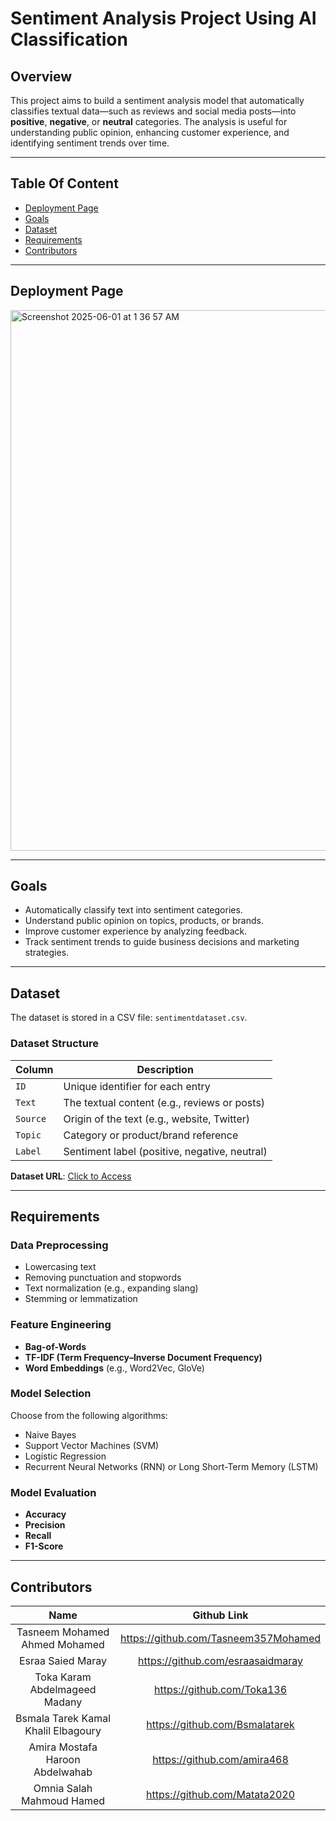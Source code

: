 
# Sentiment Analysis Project Using AI Classification

## Overview

This project aims to build a sentiment analysis model that automatically classifies textual data—such as reviews and social media posts—into **positive**, **negative**, or **neutral** categories. The analysis is useful for understanding public opinion, enhancing customer experience, and identifying sentiment trends over time.

---
## Table Of Content
- [Deployment Page](#deployment-page)
- [Goals](#goals)
- [Dataset](#dataset)
- [Requirements](#requirements)
- [Contributors](#contributors)

  
---

## Deployment Page
<img width="865" alt="Screenshot 2025-06-01 at 1 36 57 AM" src="https://github.com/user-attachments/assets/8b680d09-b43b-4e22-9dfa-39b4833beea6" />

---

## Goals

- Automatically classify text into sentiment categories.
- Understand public opinion on topics, products, or brands.
- Improve customer experience by analyzing feedback.
- Track sentiment trends to guide business decisions and marketing strategies.
---

## Dataset

The dataset is stored in a CSV file: `sentimentdataset.csv`.

### Dataset Structure

| Column | Description |
|--------|-------------|
| `ID` | Unique identifier for each entry |
| `Text` | The textual content (e.g., reviews or posts) |
| `Source` | Origin of the text (e.g., website, Twitter) |
| `Topic` | Category or product/brand reference |
| `Label` | Sentiment label (positive, negative, neutral) |

**Dataset URL**: [Click to Access](https://github.com/Tasneem357Mohamed/Sentiment_Analysis_AI-Project/tree/main/AI_Dataset)

---

## Requirements

### Data Preprocessing

- Lowercasing text
- Removing punctuation and stopwords
- Text normalization (e.g., expanding slang)
- Stemming or lemmatization

### Feature Engineering

- **Bag-of-Words**
- **TF-IDF (Term Frequency–Inverse Document Frequency)**
- **Word Embeddings** (e.g., Word2Vec, GloVe)

### Model Selection

Choose from the following algorithms:
- Naive Bayes
- Support Vector Machines (SVM)
- Logistic Regression
- Recurrent Neural Networks (RNN) or Long Short-Term Memory (LSTM)

### Model Evaluation

- **Accuracy**
- **Precision**
- **Recall**
- **F1-Score**
  
---

## Contributors
|                   Name                    |   Github Link     |
| :---------------------------------------: | :--------: |
|      Tasneem Mohamed Ahmed Mohamed     |https://github.com/Tasneem357Mohamed |
| Esraa Saied Maray |https://github.com/esraasaidmaray |
|      Toka Karam Abdelmageed Madany      | https://github.com/Toka136 |
|         Bsmala Tarek Kamal Khalil Elbagoury           | https://github.com/Bsmalatarek |
|           Amira Mostafa Haroon Abdelwahab          | https://github.com/amira468 |
|       Omnia Salah Mahmoud Hamed      | https://github.com/Matata2020 |
